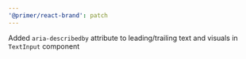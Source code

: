 ```yaml
---
'@primer/react-brand': patch
---
```


Added `aria-describedby` attribute to leading/trailing text and visuals in `TextInput` component
